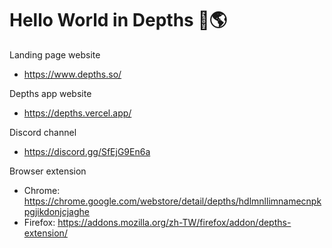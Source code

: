 # Hello World in Depths 👋🌎

Landing page website
- https://www.depths.so/

Depths app website
- https://depths.vercel.app/

Discord channel
- https://discord.gg/SfEjG9En6a

Browser extension
- Chrome: https://chrome.google.com/webstore/detail/depths/hdlmnllimnamecnpkpgjikdonjcjaghe
- Firefox: https://addons.mozilla.org/zh-TW/firefox/addon/depths-extension/

